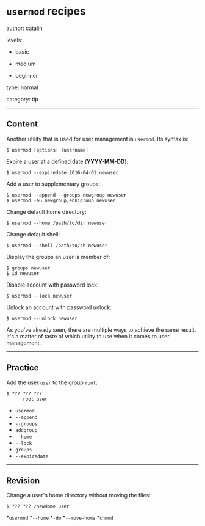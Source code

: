 # `usermod` recipes
author: catalin

levels:

  - basic

  - medium

  - beginner

type: normal

category: tip

---
## Content

Another utility that is used for user management is `usermod`. Its syntax is:
```
$ usermod [options] [username]
```

Expire a user at a defined date (**YYYY-MM-DD**):
```
$ usermod --expiredate 2016-04-01 newuser
```

Add a user to supplementary groups:
```
$ usermod --append --groups newgroup newuser
$ usermod -aG newgroup,enkigroup newuser
```

Change default home directory:
```
$ usermod --home /path/to/dir newuser
```

Change default shell:

```
$ usermod --shell /path/to/sh newuser
```

Display the groups an user is member of:
```
$ groups newuser
$ id newuser
```

Disable account with password lock:
```
$ usermod --lock newuser
```

Unlock an account with password unlock:
```
$ usermod --unlock newuser
```

As you've already seen, there are multiple ways to achieve the same result. It's a matter of taste of which utility to use when it comes to user management.

---
## Practice

Add the user `user` to the group `root`:
```
$ ??? ??? ???
      root user
```

* `usermod`
* `--append`
* `--groups`
* `addgroup`
* `--home`
* `--lock`
* `groups`
* `--expiredate`

---
## Revision

Change a user's home directory without moving the files:
```
$ ??? ??? /newHome user
```
*`usermod`
*`--home`
*`-dm`
*`--move-home`
*`chmod`
